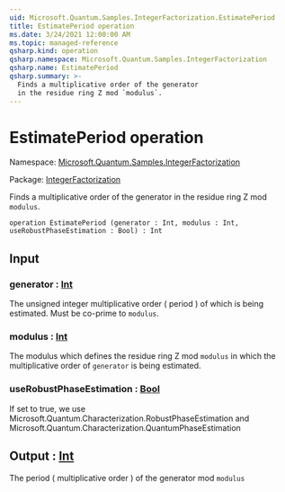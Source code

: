 ```yaml
---
uid: Microsoft.Quantum.Samples.IntegerFactorization.EstimatePeriod
title: EstimatePeriod operation
ms.date: 3/24/2021 12:00:00 AM
ms.topic: managed-reference
qsharp.kind: operation
qsharp.namespace: Microsoft.Quantum.Samples.IntegerFactorization
qsharp.name: EstimatePeriod
qsharp.summary: >-
  Finds a multiplicative order of the generator
  in the residue ring Z mod `modulus`.
---
```


# EstimatePeriod operation

Namespace: [Microsoft.Quantum.Samples.IntegerFactorization](xref:Microsoft.Quantum.Samples.IntegerFactorization)

Package: [IntegerFactorization](https://nuget.org/packages/IntegerFactorization)


Finds a multiplicative order of the generatorin the residue ring Z mod `modulus`.

```qsharp
operation EstimatePeriod (generator : Int, modulus : Int, useRobustPhaseEstimation : Bool) : Int
```


## Input

### generator : [Int](xref:microsoft.quantum.lang-ref.int)

The unsigned integer multiplicative order ( period )of which is being estimated. Must be co-prime to `modulus`.


### modulus : [Int](xref:microsoft.quantum.lang-ref.int)

The modulus which defines the residue ring Z mod `modulus`in which the multiplicative order of `generator` is being estimated.


### useRobustPhaseEstimation : [Bool](xref:microsoft.quantum.lang-ref.bool)

If set to true, we use Microsoft.Quantum.Characterization.RobustPhaseEstimation andMicrosoft.Quantum.Characterization.QuantumPhaseEstimation



## Output : [Int](xref:microsoft.quantum.lang-ref.int)

The period ( multiplicative order ) of the generator mod `modulus`